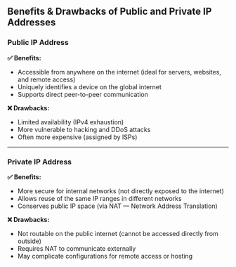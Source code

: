 ## Benefits & Drawbacks of Public and Private IP Addresses

### Public IP Address

**✅ Benefits:**
- Accessible from anywhere on the internet (ideal for servers, websites, and remote access)
- Uniquely identifies a device on the global internet
- Supports direct peer-to-peer communication

**❌ Drawbacks:**
- Limited availability (IPv4 exhaustion)
- More vulnerable to hacking and DDoS attacks
- Often more expensive (assigned by ISPs)

---

### Private IP Address

**✅ Benefits:**
- More secure for internal networks (not directly exposed to the internet)
- Allows reuse of the same IP ranges in different networks
- Conserves public IP space (via NAT — Network Address Translation)

**❌ Drawbacks:**
- Not routable on the public internet (cannot be accessed directly from outside)
- Requires NAT to communicate externally
- May complicate configurations for remote access or hosting